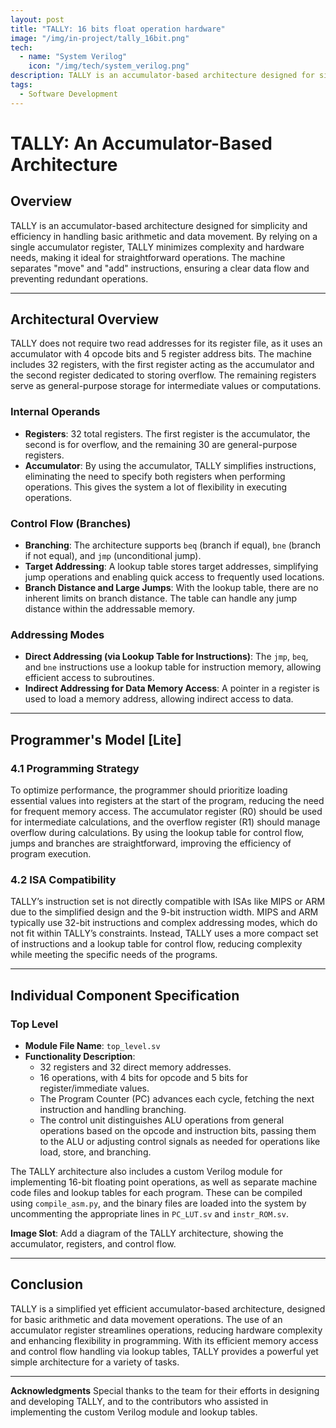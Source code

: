 ```yaml
---
layout: post
title: "TALLY: 16 bits float operation hardware"
image: "/img/in-project/tally_16bit.png"
tech:
  - name: "System Verilog"
    icon: "/img/tech/system_verilog.png"
description: TALLY is an accumulator-based architecture designed for simplicity and efficiency, utilizing a single accumulator register for basic arithmetic and data movement.
tags:
  - Software Development
---
```


# TALLY: An Accumulator-Based Architecture

## Overview
TALLY is an accumulator-based architecture designed for simplicity and efficiency in handling basic arithmetic and data movement. By relying on a single accumulator register, TALLY minimizes complexity and hardware needs, making it ideal for straightforward operations. The machine separates "move" and "add" instructions, ensuring a clear data flow and preventing redundant operations.

---

## Architectural Overview
TALLY does not require two read addresses for its register file, as it uses an accumulator with 4 opcode bits and 5 register address bits. The machine includes 32 registers, with the first register acting as the accumulator and the second register dedicated to storing overflow. The remaining registers serve as general-purpose storage for intermediate values or computations.

### Internal Operands
- **Registers**: 32 total registers. The first register is the accumulator, the second is for overflow, and the remaining 30 are general-purpose registers.
- **Accumulator**: By using the accumulator, TALLY simplifies instructions, eliminating the need to specify both registers when performing operations. This gives the system a lot of flexibility in executing operations.

### Control Flow (Branches)
- **Branching**: The architecture supports `beq` (branch if equal), `bne` (branch if not equal), and `jmp` (unconditional jump).
- **Target Addressing**: A lookup table stores target addresses, simplifying jump operations and enabling quick access to frequently used locations.
- **Branch Distance and Large Jumps**: With the lookup table, there are no inherent limits on branch distance. The table can handle any jump distance within the addressable memory.

### Addressing Modes
- **Direct Addressing (via Lookup Table for Instructions)**: The `jmp`, `beq`, and `bne` instructions use a lookup table for instruction memory, allowing efficient access to subroutines.
- **Indirect Addressing for Data Memory Access**: A pointer in a register is used to load a memory address, allowing indirect access to data.

---

## Programmer's Model [Lite]

### 4.1 Programming Strategy
To optimize performance, the programmer should prioritize loading essential values into registers at the start of the program, reducing the need for frequent memory access. The accumulator register (R0) should be used for intermediate calculations, and the overflow register (R1) should manage overflow during calculations. By using the lookup table for control flow, jumps and branches are straightforward, improving the efficiency of program execution.

### 4.2 ISA Compatibility
TALLY’s instruction set is not directly compatible with ISAs like MIPS or ARM due to the simplified design and the 9-bit instruction width. MIPS and ARM typically use 32-bit instructions and complex addressing modes, which do not fit within TALLY’s constraints. Instead, TALLY uses a more compact set of instructions and a lookup table for control flow, reducing complexity while meeting the specific needs of the programs.

---

## Individual Component Specification

### Top Level
- **Module File Name**: `top_level.sv`
- **Functionality Description**:
  - 32 registers and 32 direct memory addresses.
  - 16 operations, with 4 bits for opcode and 5 bits for register/immediate values.
  - The Program Counter (PC) advances each cycle, fetching the next instruction and handling branching.
  - The control unit distinguishes ALU operations from general operations based on the opcode and instruction bits, passing them to the ALU or adjusting control signals as needed for operations like load, store, and branching.

The TALLY architecture also includes a custom Verilog module for implementing 16-bit floating point operations, as well as separate machine code files and lookup tables for each program. These can be compiled using `compile_asm.py`, and the binary files are loaded into the system by uncommenting the appropriate lines in `PC_LUT.sv` and `instr_ROM.sv`.

**Image Slot**: Add a diagram of the TALLY architecture, showing the accumulator, registers, and control flow.

---

## Conclusion
TALLY is a simplified yet efficient accumulator-based architecture, designed for basic arithmetic and data movement operations. The use of an accumulator register streamlines operations, reducing hardware complexity and enhancing flexibility in programming. With its efficient memory access and control flow handling via lookup tables, TALLY provides a powerful yet simple architecture for a variety of tasks.

---

**Acknowledgments**
Special thanks to the team for their efforts in designing and developing TALLY, and to the contributors who assisted in implementing the custom Verilog module and lookup tables.
